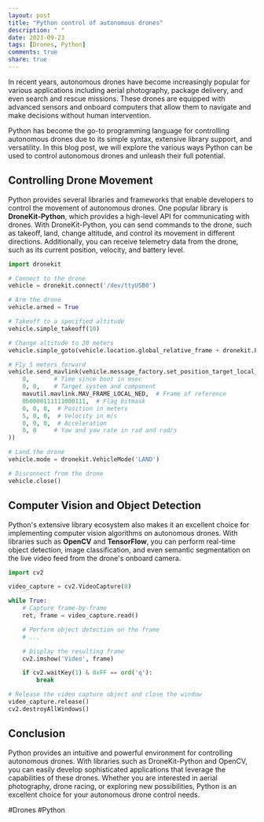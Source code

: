 ```yaml
---
layout: post
title: "Python control of autonomous drones"
description: " "
date: 2023-09-23
tags: [Drones, Python]
comments: true
share: true
---
```


In recent years, autonomous drones have become increasingly popular for various applications including aerial photography, package delivery, and even search and rescue missions. These drones are equipped with advanced sensors and onboard computers that allow them to navigate and make decisions without human intervention. 

Python has become the go-to programming language for controlling autonomous drones due to its simple syntax, extensive library support, and versatility. In this blog post, we will explore the various ways Python can be used to control autonomous drones and unleash their full potential.

## Controlling Drone Movement

Python provides several libraries and frameworks that enable developers to control the movement of autonomous drones. One popular library is **DroneKit-Python**, which provides a high-level API for communicating with drones. With DroneKit-Python, you can send commands to the drone, such as takeoff, land, change altitude, and control its movement in different directions. Additionally, you can receive telemetry data from the drone, such as its current position, velocity, and battery level.

```python
import dronekit

# Connect to the drone
vehicle = dronekit.connect('/dev/ttyUSB0')

# Arm the drone
vehicle.armed = True

# Takeoff to a specified altitude
vehicle.simple_takeoff(10)

# Change altitude to 20 meters
vehicle.simple_goto(vehicle.location.global_relative_frame + dronekit.LocationGlobalRelative(0, 0, 20))

# Fly 5 meters forward
vehicle.send_mavlink(vehicle.message_factory.set_position_target_local_ned_encode(
    0,       # Time since boot in msec
    0, 0,    # Target system and component
    mavutil.mavlink.MAV_FRAME_LOCAL_NED,  # Frame of reference
    0b0000111111000111,  # Flag bitmask
    0, 0, 0,  # Position in meters
    5, 0, 0,  # Velocity in m/s
    0, 0, 0,  # Acceleration
    0, 0     # Yaw and yaw rate in rad and rad/s
))

# Land the drone
vehicle.mode = dronekit.VehicleMode('LAND')

# Disconnect from the drone
vehicle.close()
```

## Computer Vision and Object Detection

Python's extensive library ecosystem also makes it an excellent choice for implementing computer vision algorithms on autonomous drones. With libraries such as **OpenCV** and **TensorFlow**, you can perform real-time object detection, image classification, and even semantic segmentation on the live video feed from the drone's onboard camera.

```python
import cv2

video_capture = cv2.VideoCapture(0)

while True:
    # Capture frame-by-frame
    ret, frame = video_capture.read()

    # Perform object detection on the frame
    # ...

    # Display the resulting frame
    cv2.imshow('Video', frame)

    if cv2.waitKey(1) & 0xFF == ord('q'):
        break

# Release the video capture object and close the window
video_capture.release()
cv2.destroyAllWindows()
```

## Conclusion

Python provides an intuitive and powerful environment for controlling autonomous drones. With libraries such as DroneKit-Python and OpenCV, you can easily develop sophisticated applications that leverage the capabilities of these drones. Whether you are interested in aerial photography, drone racing, or exploring new possibilities, Python is an excellent choice for your autonomous drone control needs.

#Drones #Python